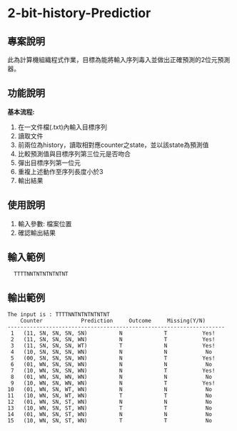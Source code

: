 # 2-bit-history-Predictior
## 專案說明
  此為計算機組織程式作業，目標為能將輸入序列毒入並做出正確預測的2位元預測器。
## 功能說明
**基本流程:**
  1. 在一文件檔(.txt)內輸入目標序列
  2. 讀取文件
  3. 前兩位為history，讀取相對應counter之state，並以該state為預測值
  4. 比較預測值與目標序列第三位元是否吻合
  5. 彈出目標序列第一位元
  6. 重複上述動作至序列長度小於3
  7. 輸出結果
## 使用說明
  1. 輸入參數: 檔案位置
  2. 確認輸出結果
## 輸入範例
      TTTTNNTNTNTNTNTNT

## 輸出範例
    The input is : TTTTNNTNTNTNTNTNT
        Counter            Prediction     Outcome     Missing(Y/N)    
    -------------------------------------------------------------------- 
     1   (11, SN, SN, SN, SN)          N             T           Yes!    
     2   (11, SN, SN, SN, WN)          N             T           Yes!    
     3   (11, SN, SN, SN, WT)          T             N           Yes!    
     4   (10, SN, SN, SN, WN)          N             N            No     
     5   (00, SN, SN, SN, WN)          N             T           Yes!    
     6   (01, WN, SN, SN, WN)          N             N            No 
     7   (10, WN, SN, SN, WN)          N             T           Yes!
     8   (01, WN, SN, WN, WN)          N             N            No 
     9   (10, WN, SN, WN, WN)          N             T           Yes!
    10   (01, WN, SN, WT, WN)          N             N            No 
    11   (10, WN, SN, WT, WN)          T             T            No 
    12   (01, WN, SN, ST, WN)          N             N            No 
    13   (10, WN, SN, ST, WN)          T             T            No 
    14   (01, WN, SN, ST, WN)          N             N            No 
    15   (10, WN, SN, ST, WN)          T             T            No 
